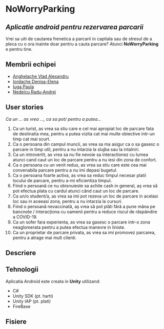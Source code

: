 # NoWorryParking 
## _Aplicatie android pentru rezervarea parcarii_

Vrei sa uiti de cautarea frenetica a parcarii in captiala sau de stresul de a pleca cu o ora inainte doar pentru a cauta parcare? Atunci **NoWorryParking** e pentru tine.

## Membrii echipei
* [Anghelache Vlad Alexandru](https://github.com/vladanghelache)
* [Iordache Denisa-Elena](https://github.com/denisaiordache)
* [Iuga Paula](https://github.com/iuga-paula)
* [Nedelcu Radu-Andrei](https://github.com/NedelcuRadu)

## User stories
_Ca un ... as vrea ..., ca sa pot/ pentru a putea..._
1. Ca un turist, as vrea  sa stiu care e cel mai apropiat loc de parcare fata de destinatia mea, pentru a putea vizita cat mai multe obiective intr-un timp cat mai scurt.
2. Ca o persoana din campul muncii, as vrea sa ma asigur ca o sa gasesc o parcare in timp util, pentru a nu intarzia la slujba sau la intalniri.
3. Ca un introvertit, as vrea sa nu fie nevoie sa interactionez cu lumea atunci cand caut un loc de parcare pentru a nu iesi din zona de confort.
4. Ca o persoana cu un venit redus, as vrea sa stiu care este cea mai convenabila parcare  pentru a nu imi depasi bugetul.
5. Ca o persoana foarte activa, as vrea sa reduc timpul necesar platii locului de parcare, pentru a-mi eficientiza timpul.
6. Fiind o persoană ce nu obisnuieste sa achite cash in general, aș vrea să pot efectua plata cu cardul atunci când caut un loc de parcare.
7. Ca un/o student/a, as vrea sa imi pot rezeva un loc de parcare in acelasi loc sau in aceeasi zona, pentru a nu intarzia la cursuri.
8. Fiind o persoană nevaccinată, aș vrea să pot plăti fără a pune mâna pe bancnote / interacționa cu oamenii pentru a reduce riscul de răspândire a COVID-19.
9. Ca un sofer fara experienta, as vrea sa gasesc o parcare intr-o zona neaglomerata pentru a putea efectua manevre in liniste.
10. Ca un proprietar de parcare privata, as vrea sa imi promovez parcarea, pentru a atrage mai mult clienti. 
<!--11. Ca un utilizator comun, as vrea sa fiu anuntat daca parcarea pe care am rezervat-o e ocupata de altcineva, pentru a putea alege alta in timp util.-->

## Descriere


## Tehnologii
Aplicatia Android este creata in **Unity** utilizand:
* C#
* Unity SDK (pt. harti)
* Unity IAP (pt. plati)
* FireBase


## Fisiere
